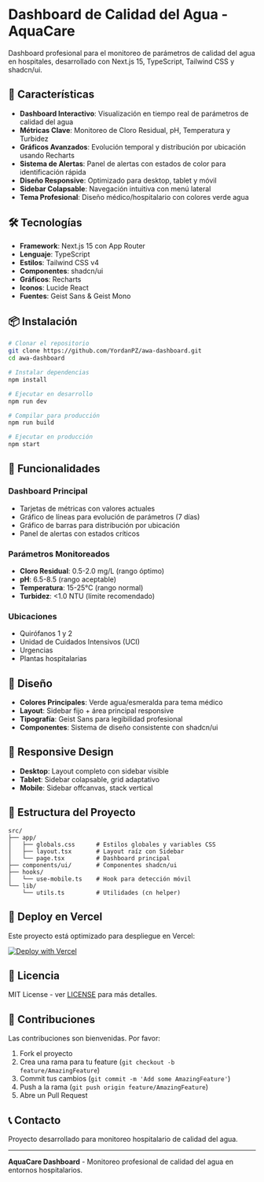 # Dashboard de Calidad del Agua - AquaCare

Dashboard profesional para el monitoreo de parámetros de calidad del agua en hospitales, desarrollado con Next.js 15, TypeScript, Tailwind CSS y shadcn/ui.

## 🚀 Características

- **Dashboard Interactivo**: Visualización en tiempo real de parámetros de calidad del agua
- **Métricas Clave**: Monitoreo de Cloro Residual, pH, Temperatura y Turbidez
- **Gráficos Avanzados**: Evolución temporal y distribución por ubicación usando Recharts
- **Sistema de Alertas**: Panel de alertas con estados de color para identificación rápida
- **Diseño Responsive**: Optimizado para desktop, tablet y móvil
- **Sidebar Colapsable**: Navegación intuitiva con menú lateral
- **Tema Profesional**: Diseño médico/hospitalario con colores verde agua

## 🛠️ Tecnologías

- **Framework**: Next.js 15 con App Router
- **Lenguaje**: TypeScript
- **Estilos**: Tailwind CSS v4
- **Componentes**: shadcn/ui
- **Gráficos**: Recharts
- **Iconos**: Lucide React
- **Fuentes**: Geist Sans & Geist Mono

## 📦 Instalación

```bash
# Clonar el repositorio
git clone https://github.com/YordanPZ/awa-dashboard.git
cd awa-dashboard

# Instalar dependencias
npm install

# Ejecutar en desarrollo
npm run dev

# Compilar para producción
npm run build

# Ejecutar en producción
npm start
```

## 🏥 Funcionalidades

### Dashboard Principal
- Tarjetas de métricas con valores actuales
- Gráfico de líneas para evolución de parámetros (7 días)
- Gráfico de barras para distribución por ubicación
- Panel de alertas con estados críticos

### Parámetros Monitoreados
- **Cloro Residual**: 0.5-2.0 mg/L (rango óptimo)
- **pH**: 6.5-8.5 (rango aceptable)
- **Temperatura**: 15-25°C (rango normal)
- **Turbidez**: <1.0 NTU (límite recomendado)

### Ubicaciones
- Quirófanos 1 y 2
- Unidad de Cuidados Intensivos (UCI)
- Urgencias
- Plantas hospitalarias

## 🎨 Diseño

- **Colores Principales**: Verde agua/esmeralda para tema médico
- **Layout**: Sidebar fijo + área principal responsive
- **Tipografía**: Geist Sans para legibilidad profesional
- **Componentes**: Sistema de diseño consistente con shadcn/ui

## 📱 Responsive Design

- **Desktop**: Layout completo con sidebar visible
- **Tablet**: Sidebar colapsable, grid adaptativo
- **Mobile**: Sidebar offcanvas, stack vertical

## 🔧 Estructura del Proyecto

```
src/
├── app/
│   ├── globals.css      # Estilos globales y variables CSS
│   ├── layout.tsx       # Layout raíz con Sidebar
│   └── page.tsx         # Dashboard principal
├── components/ui/       # Componentes shadcn/ui
├── hooks/
│   └── use-mobile.ts    # Hook para detección móvil
└── lib/
    └── utils.ts         # Utilidades (cn helper)
```

## 🚀 Deploy en Vercel

Este proyecto está optimizado para despliegue en Vercel:

[![Deploy with Vercel](https://vercel.com/button)](https://vercel.com/new/clone?repository-url=https://github.com/YordanPZ/awa-dashboard)

## 📄 Licencia

MIT License - ver [LICENSE](LICENSE) para más detalles.

## 🤝 Contribuciones

Las contribuciones son bienvenidas. Por favor:

1. Fork el proyecto
2. Crea una rama para tu feature (`git checkout -b feature/AmazingFeature`)
3. Commit tus cambios (`git commit -m 'Add some AmazingFeature'`)
4. Push a la rama (`git push origin feature/AmazingFeature`)
5. Abre un Pull Request

## 📞 Contacto

Proyecto desarrollado para monitoreo hospitalario de calidad del agua.

---

**AquaCare Dashboard** - Monitoreo profesional de calidad del agua en entornos hospitalarios.

